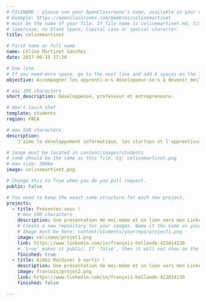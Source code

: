 ```yaml
---
# FILENAME : please use your OpenClassrooms's name, available in your url.
# Example: https://openclassrooms.com/membres/celinemartinet
# must be the name of your file. If file name is celinemartinet.md, title is celinemartinet.
# lowercase, no blank space, Capital case or special character.
title: celinemartinet

# First name or full name
name: Céline Martinet Sanchez
date: 2017-06-15 17:20

# One line.
# If you need more space, go to the next line and add 4 spaces on the left, as in 'description'.
objective: Accompagner les apprenti·e·s développeur·se·s à devenir meilleurs !

# max 100 characters
short_description: Développeuse, professeur et entrepreneure.

# don't touch that
template: students
region: PACA

# max 500 characters
description:
    J'aime le développement informatique, les startups et l'apprentissage. Je travaille chez OpenClassrooms sur le parcours Développeur·se d'Application spécialité Python.

# image must be located in content/images/students
# name should be the same as this file. Eg: celinemartinet.png
# max size: 200ko
image: celinemartinet.png

# Change this to True when you do you pull request.
public: False

# You need to keep the exact same structure for each new project.
projects:
  - title: Présentez-vous !
    # max 100 characters
    description: Une présentation de moi-même et un lien vers mon LinkedIn.
    # Create a new repository for your images. Name it the same as your nickname and profile picture.
    # Image must be here: content/students/yourrepo/project1.png
    image: celinems/projet1.png
    link: https://www.linkedin.com/in/françois-hollande-422814130
    # 'true' makes it public. If 'false', then it will not show on the website.
    finished: true
  - title: Aidez MacGyver à sortir !
    description: Une présentation de moi-même et un lien vers mon LinkedIn.
    image: francois/projet2.png
    link: https://www.linkedin.com/in/françois-hollande-422814130
    finished: false

---
```

